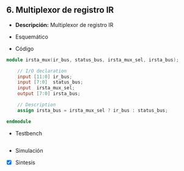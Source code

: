 ## 6. Multiplexor de registro IR

- **Descripción:** Multiplexor de registro IR

- Esquemático

- Código
```verilog
module irsta_mux(ir_bus, status_bus, irsta_mux_sel, irsta_bus);

	// I/O declaration
	input [11:0] ir_bus;          
	input [7:0]  status_bus;      
	input  irsta_mux_sel;      
	output [7:0] irsta_bus;   

	// Description
	assign irsta_bus = irsta_mux_sel ? ir_bus : status_bus; 

endmodule
```

 - Testbench
```verilog


```

- Simulación

- [x] Sintesis